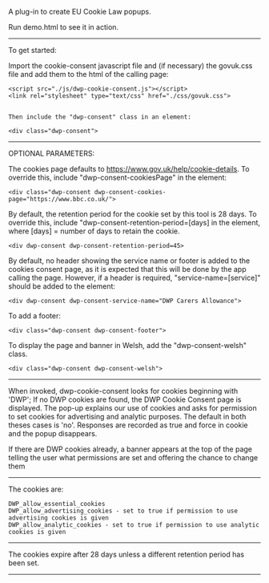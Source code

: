 A plug-in to create EU Cookie Law popups.

Run demo.html to see it in action.

---------------------------------

To get started:

Import the cookie-consent javascript file and (if necessary) the govuk.css file and add them to the html of the calling page:
    
    
    <script src="./js/dwp-cookie-consent.js"></script>
    <link rel="stylesheet" type="text/css" href="./css/govuk.css">


    Then include the "dwp-consent" class in an element:

    <div class="dwp-consent">


---------------------------------

OPTIONAL PARAMETERS:

The cookies page defaults to https://www.gov.uk/help/cookie-details. To override this, include "dwp-consent-cookiesPage" in the element:
    
    <div class="dwp-consent dwp-consent-cookies-page="https://www.bbc.co.uk/">


By default, the retention period for the cookie set by this tool is 28 days. To override this, include "dwp-consent-retention-period=[days] in the element, where [days] = number of days to retain the cookie.
    
    <div dwp-consent dwp-consent-retention-period=45>

By default, no header showing the service name or footer is added to the cookies consent page, as it is expected that this will be done by the app calling the page. However, if a header is required, "service-name=[service]" should be added to the element:
   
    <div dwp-consent dwp-consent-service-name="DWP Carers Allowance">


To add a footer:
    
    <div class="dwp-consent dwp-consent-footer">


To display the page and banner in Welsh, add the "dwp-consent-welsh" class.
    
    <div class="dwp-consent dwp-consent-welsh">

---------------------------------

When invoked, dwp-cookie-consent looks for cookies beginning with 'DWP';
If no DWP cookies are found, the DWP Cookie Consent page is displayed.
The pop-up explains our use of cookies and asks for permission to set cookies for advertising and analytic purposes.
The default in both theses cases is 'no'.
Responses are recorded as true and force in cookie and the popup disappears.

If there are DWP cookies already, a banner appears at the top of the page telling the user what permissions are set and offering the chance to change them 

----------------------------------

The cookies are:


    DWP_allow_essential_cookies
    DWP_allow_advertising_cookies - set to true if permission to use advertising cookies is given
    DWP_allow_analytic_cookies - set to true if permission to use analytic cookies is given

----------------------------------

The cookies expire after 28 days unless a different retention period has been set.

----------------------------------

